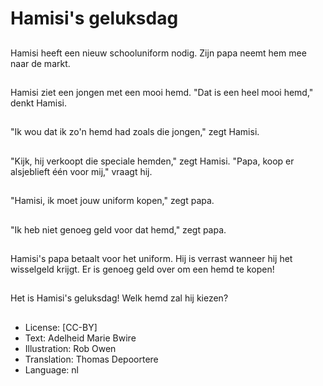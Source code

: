 # Hamisi's geluksdag

##
Hamisi heeft een nieuw schooluniform nodig. Zijn papa neemt hem mee naar de markt.

##
Hamisi ziet een jongen met een mooi hemd. "Dat is een heel mooi hemd," denkt Hamisi.

##
"Ik wou dat ik zo'n hemd had zoals die jongen," zegt Hamisi.

##
"Kijk, hij verkoopt die speciale hemden," zegt Hamisi. "Papa, koop er alsjeblieft één voor mij," vraagt hij.

##
"Hamisi, ik moet jouw uniform kopen," zegt papa.

##
"Ik heb niet genoeg geld voor dat hemd," zegt papa.

##
Hamisi's papa betaalt voor het uniform. Hij is verrast wanneer hij het wisselgeld krijgt. Er is genoeg geld over om een hemd te kopen!

##
Het is Hamisi's geluksdag! Welk hemd zal hij kiezen?

##
* License: [CC-BY]
* Text: Adelheid Marie Bwire
* Illustration: Rob Owen
* Translation: Thomas Depoortere
* Language: nl
